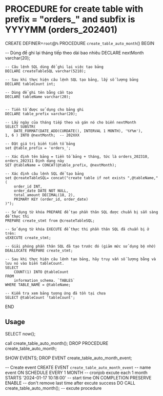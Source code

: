 # PROCEDURE for create table with prefix = "orders_" and subfix is YYYYMM (orders_202401)

CREATE DEFINER=`root`@`%` PROCEDURE `create_table_auto_month`() BEGIN

   -- Dùng để ghi lại tháng tiếp theo dài bao nhiêu 
    DECLARE nextMonth varchar(20);

    -- Câu lệnh SQL dùng để ghi lại việc tạo bảng
    DECLARE createTableSQL varchar(5210);

    -- Sau khi thực hiện câu lệnh SQL tạo bảng, lấy số lượng bảng 
    DECLARE tableCount int;

    -- Dùng để ghi tên bằng cần tạo
    DECLARE tableName varchar(20);


    -- Tiền tố được sử dụng cho bảng ghi
    DECLARE table_prefix varchar(20);

    -- Lấy ngày của tháng tiếp theo và gán nó cho biến nextMonth
    SELECT SUBSTR(
        DATE_FORMAT(DATE_ADD(CURDATE(), INTERVAL 1 MONTH), '%Y%m'),
    1, 6 ) INTO @nextMonth;  -- 202XXX

    -- Đặt giá trị biến tiền tố bảng
    set @table_prefix = 'orders_';
    
    -- Xác định tên bảng = tiền tố bảng + tháng, tức là orders_202310, orders_202311 Định dạng này
    SET @tableName = CONCAT(@table_prefix, @nextMonth);

    -- Xác định câu lệnh SQL để tạo bảng
    set @createTableSQL= concat("create table if not exists ",@tableName,"
    (
        order_id INT,
        order_date DATE NOT NULL,
        total_amount DECIMAL(18, 2), 
        PRIMARY KEY (order_id, order_date)
    )");

    -- Sử dụng từ khóa PREPARE để tạo phần thân SQL được chuẩn bị sẵn sàng để thực thi 
    PREPARE create_stmt from @createTableSQL;

    -- Sử dụng từ khóa EXECUTE để thực thi phần thân SQL đã chuẩn bị ở trên: 
    sEXECUTE create_stmt;

    -- Giải phóng phần thân SQL đã tạo trước đó (giảm mức sử dụng bộ nhớ)
    DEALLOCATE PREPARE create_stmt;

    -- Sau khi thực hiện câu lệnh tạo bảng, hãy truy vấn số lượng bằng và lưu nó vào biến tableCount.
    SELECT
        COUNT(1) INTO @tableCount
    FROM
        information_schema. `TABLES`
    WHERE TABLE_NAME = @tableName;
    
    -- Kiểm tra xem bảng tương ứng đã tồn tại chưa
    SELECT @tableCount 'tableCount';

END

## Usage

SELECT now();

call create_table_auto_month();
DROP PROCEDURE create_table_auto_month;

SHOW EVENTS;
DROP EVENT create_table_auto_month_event;

-- Create event
CREATE EVENT
    `create_table_auto_month_event` -- name event
ON SCHEDULE EVERY
    1 MONTH     -- cronjob excute each 1 month
STARTS
    '2024-01-17 10:18:00' -- start time
ON COMPLETION
    PRESERVE ENABLE -- don't remove last time after excute success
DO
    CALL create_table_auto_month(); -- excute procedure




